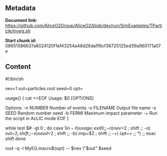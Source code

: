 ## Metadata

**Document link:** https://github.com/AliceO2Group/AliceO2/blob/dev/run/SimExamples/TParticle/myeg.sh

**Start chunk id:** 08651586637a8024120f1ef43254a48d26da1f6cf36725125ed39a960171a07e

## Content

#!/bin/sh


nev=1
out=particles.root
seed=0
opt=

usage()
{
    cat <<EOF
Usage: $0 [OPTIONS]

Options:
  -n NUMBER   Number of events
  -o FILENAME Output file name
  -s SEED     Random number seed
  -b FERMI    Maximum impact parameter
  -+          Run the script in AcLIC mode
EOF
}

while test $# -gt 0 ; do
    case $1 in
        -h) usage ; exit 0;;
        -n) nev=$2 ; shift ;;
        -o) out=$2 ; shift ;;
        -s) seed=$2 ; shift ;;
        -b) imp=$2 ; shift ;;
        -+) opt=+ ;;
        *) ;;
    esac
    shift
done

root -q -l MyEG.macro${opt} -- $nev \"$out\" $seed